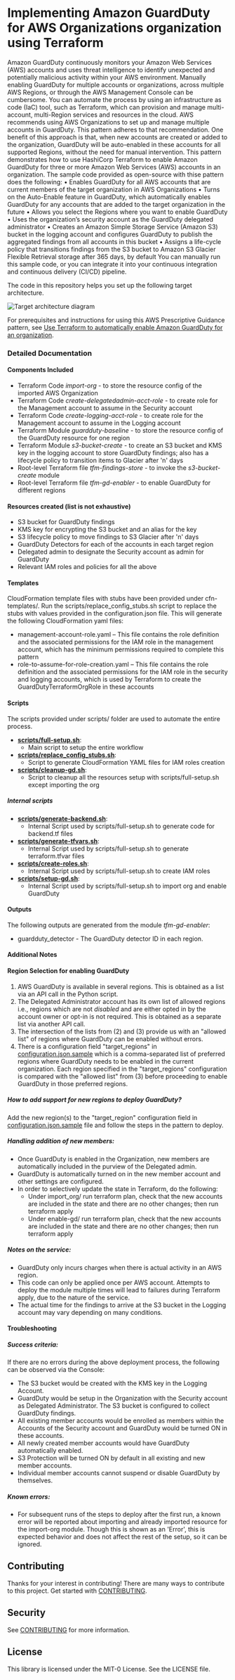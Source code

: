 
# Implementing Amazon GuardDuty for AWS Organizations organization using Terraform

Amazon GuardDuty continuously monitors your Amazon Web Services (AWS) accounts and uses threat intelligence to identify unexpected and potentially malicious activity within your AWS environment. Manually enabling GuardDuty for multiple accounts or organizations, across multiple AWS Regions, or through the AWS Management Console can be cumbersome. You can automate the process by using an infrastructure as code (IaC) tool, such as Terraform, which can provision and manage multi-account, multi-Region services and resources in the cloud.
AWS recommends using AWS Organizations to set up and manage multiple accounts in GuardDuty. This pattern adheres to that recommendation. One benefit of this approach is that, when new accounts are created or added to the organization, GuardDuty will be auto-enabled in these accounts for all supported Regions, without the need for manual intervention.
This pattern demonstrates how to use HashiCorp Terraform to enable Amazon GuardDuty for three or more Amazon Web Services (AWS) accounts in an organization. The sample code provided as open-source with thise pattern does the following:
•	Enables GuardDuty for all AWS accounts that are current members of the target organization in AWS Organizations
•	Turns on the Auto-Enable feature in GuardDuty, which automatically enables GuardDuty for any accounts that are added to the target organization in the future
•	Allows you select the Regions where you want to enable GuardDuty
•	Uses the organization’s security account as the GuardDuty delegated administrator
•	Creates an Amazon Simple Storage Service (Amazon S3) bucket in the logging account and configures GuardDuty to publish the aggregated findings from all accounts in this bucket
•	Assigns a life-cycle policy that transitions findings from the S3 bucket to Amazon S3 Glacier Flexible Retrieval storage after 365 days, by default 
You can manually run this sample code, or you can integrate it into your continuous integration and continuous delivery (CI/CD) pipeline.

The code in this repository helps you set up the following target architecture.

![Target architecture diagram](GuardDutyDeployment.jpg)

For prerequisites and instructions for using this AWS Prescriptive Guidance pattern, see [Use Terraform to automatically enable Amazon GuardDuty for an organization](https://docs.aws.amazon.com/prescriptive-guidance/latest/patterns/use-terraform-to-automatically-enable-amazon-guardduty-for-an-organization.html).

### Detailed Documentation
#### Components Included
- Terraform Code *import-org* - to store the resource config of the imported AWS Organization
- Terraform Code *create-delegatedadmin-acct-role* - to create role for the Management account to assume in the Security account
- Terraform Code *create-logging-acct-role* - to create role for the Management account to assume in the Logging account
- Terraform Module *guardduty-baseline* - to store the resource config of the GuardDuty resource for one region
- Terraform Module *s3-bucket-create* - to create an S3 bucket and KMS key in the logging account to store 
GuardDuty findings; also has a lifecycle policy to transition items to Glacier after 'n' days
- Root-level Terraform file *tfm-findings-store* - to invoke the *s3-bucket-create* module
- Root-level Terraform file *tfm-gd-enabler* - to enable GuardDuty for different regions

#### Resources created (list is not exhaustive)
- S3 bucket for GuardDuty findings
- KMS key for encrypting the S3 bucket and an alias for the key
- S3 lifecycle policy to move findings to S3 Glacier after 'n' days
- GuardDuty Detectors for each of the accounts in each target region
- Delegated admin to designate the Security account as admin for GuardDuty
- Relevant IAM roles and policies for all the above

#### Templates
CloudFormation template files with stubs have been provided under cfn-templates/. Run the scripts/replace_config_stubs.sh script to replace the stubs with values provided in the configuration.json file. This will generate the following CloudFormation yaml files:
- management-account-role.yaml – This file contains the role definition and the associated permissions for the IAM role in the management account, which has the minimum permissions required to complete this pattern
- role-to-assume-for-role-creation.yaml – This file contains the role definition and the associated permissions for the IAM role in the security and logging accounts, which is used by Terraform to create the GuardDutyTerraformOrgRole in these accounts

#### Scripts
The scripts provided under scripts/ folder are used to automate the entire process. 

- **[scripts/full-setup.sh](scripts/full-setup.sh)**:
    - Main script to setup the entire workflow
- **[scripts/replace_config_stubs.sh](scripts/replace_config_stubs.sh)**:
    - Script to generate CloudFormation YAML files for IAM roles creation
- **[scripts/cleanup-gd.sh](scripts/cleanup-gd.sh)**:
    - Script to cleanup all the resources setup with scripts/full-setup.sh except importing the org

##### Internal scripts
- **[scripts/generate-backend.sh](scripts/generate-backend.sh)**:
    - Internal Script used by scripts/full-setup.sh to generate code for backend.tf files
- **[scripts/generate-tfvars.sh](scripts/generate-tfvars.sh)**:
    - Internal Script used by scripts/full-setup.sh to generate terraform.tfvar files
- **[scripts/create-roles.sh](scripts/create-roles.sh)**: 
    - Internal Script used by scripts/full-setup.sh to create IAM roles
- **[scripts/setup-gd.sh](scripts/setup-gd.sh)**:
    - Internal Script used by scripts/full-setup.sh to import org and enable GuardDuty

#### Outputs
The following outputs are generated from the module *tfm-gd-enabler*:
- guardduty_detector - The GuardDuty detector ID in each region.

#### Additional Notes
#### Region Selection for enabling GuardDuty
1) AWS GuardDuty is available in several regions. This is obtained as a list via an API call in the Python script.
2) The Delegated Administrator account has its own list of allowed regions i.e., regions which are not *disabled* and are either opted in by the account owner or opt-in is not required. This is obtained as a separate list via another API call.
3) The intersection of the lists from (2) and (3) provide us with an "allowed list" of regions where GuardDuty can be enabled without errors. 
4) There is a configuration field "target_regions" in [configuration.json.sample](configuration.json.sample) which is a comma-separated list of preferred regions where GuardDuty needs to be enabled in the current organization. Each region specified in the "target_regions" configuration is compared with the "allowed list" from (3) before proceeding to enable GuardDuty in those preferred regions.

##### How to add support for new regions to deploy GuardDuty?
Add the new region(s) to the "target_region" configuration field in [configuration.json.sample](configuration.json.sample) file and follow the steps in the pattern to deploy.

##### Handling addition of new members:
- Once GuardDuty is enabled in the Organization, new members are automatically included in the purview of the Delegated admin.
- GuardDuty is automatically turned on in the new member account and other settings are configured. 
- In order to selectively update the state in Terraform, do the following:
    - Under import_org/ run terraform plan, check that the new accounts are included in the state and there are no other changes; then run terraform apply
    - Under enable-gd/ run terraform plan, check that the new accounts are included in the state and there are no other changes; then run terraform apply

##### Notes on the service:
- GuardDuty only incurs charges when there is actual activity in an AWS region.
- This code can only be applied once per AWS account. Attempts to deploy the module multiple times will lead to failures during Terraform apply, due to the nature of the service.
- The actual time for the findings to arrive at the S3 bucket in the Logging account may vary depending on many conditions.

#### Troubleshooting

##### Success criteria:
If there are no errors during the above deployment process, the following can be observed via the Console:
- The S3 bucket would be created with the KMS key in the Logging Account.
- GuardDuty would be setup in the Organization with the Security account as Delegated Administrator. The S3 bucket is configured to collect GuardDuty findings.
- All existing member accounts would be enrolled as members within the Accounts of the Security account and GuardDuty would be turned ON in these accounts.
- All newly created member accounts would have GuardDuty automatically enabled.
- S3 Protection will be turned ON by default in all existing and new member accounts.
- Individual member accounts cannot suspend or disable GuardDuty by themselves.

##### Known errors:
- For subsequent runs of the steps to deploy after the first run, a known error will be reported about importing and already imported resource for the import-org module. Though this is shown as an 'Error', this is expected behavior and does not affect the rest of the setup, so it can be ignored.

## Contributing
Thanks for your interest in contributing! There are many ways to contribute to this project. Get started with [CONTRIBUTING](CONTRIBUTING.md#security-issue-notifications).

## Security

See [CONTRIBUTING](CONTRIBUTING.md#security-issue-notifications) for more information.

## License

This library is licensed under the MIT-0 License. See the LICENSE file.

